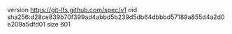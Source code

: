 version https://git-lfs.github.com/spec/v1
oid sha256:d28ce839b70f399ad4abbd5b239d5db64dbbbd57189a855d4a2d0e209a5dfd01
size 601

